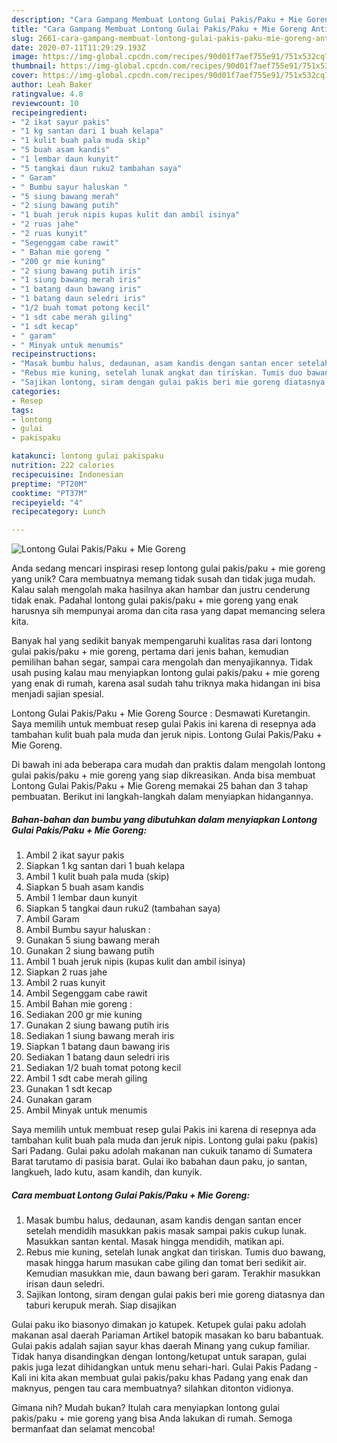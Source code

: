 ```yaml
---
description: "Cara Gampang Membuat Lontong Gulai Pakis/Paku + Mie Goreng Anti Gagal"
title: "Cara Gampang Membuat Lontong Gulai Pakis/Paku + Mie Goreng Anti Gagal"
slug: 2661-cara-gampang-membuat-lontong-gulai-pakis-paku-mie-goreng-anti-gagal
date: 2020-07-11T11:29:29.193Z
image: https://img-global.cpcdn.com/recipes/90d01f7aef755e91/751x532cq70/lontong-gulai-pakispaku-mie-goreng-foto-resep-utama.jpg
thumbnail: https://img-global.cpcdn.com/recipes/90d01f7aef755e91/751x532cq70/lontong-gulai-pakispaku-mie-goreng-foto-resep-utama.jpg
cover: https://img-global.cpcdn.com/recipes/90d01f7aef755e91/751x532cq70/lontong-gulai-pakispaku-mie-goreng-foto-resep-utama.jpg
author: Leah Baker
ratingvalue: 4.8
reviewcount: 10
recipeingredient:
- "2 ikat sayur pakis"
- "1 kg santan dari 1 buah kelapa"
- "1 kulit buah pala muda skip"
- "5 buah asam kandis"
- "1 lembar daun kunyit"
- "5 tangkai daun ruku2 tambahan saya"
- " Garam"
- " Bumbu sayur haluskan "
- "5 siung bawang merah"
- "2 siung bawang putih"
- "1 buah jeruk nipis kupas kulit dan ambil isinya"
- "2 ruas jahe"
- "2 ruas kunyit"
- "Segenggam cabe rawit"
- " Bahan mie goreng "
- "200 gr mie kuning"
- "2 siung bawang putih iris"
- "1 siung bawang merah iris"
- "1 batang daun bawang iris"
- "1 batang daun seledri iris"
- "1/2 buah tomat potong kecil"
- "1 sdt cabe merah giling"
- "1 sdt kecap"
- " garam"
- " Minyak untuk menumis"
recipeinstructions:
- "Masak bumbu halus, dedaunan, asam kandis dengan santan encer setelah mendidih masukkan pakis masak sampai pakis cukup lunak. Masukkan santan kental. Masak hingga mendidih, matikan api."
- "Rebus mie kuning, setelah lunak angkat dan tiriskan. Tumis duo bawang, masak hingga harum masukan cabe giling dan tomat beri sedikit air. Kemudian masukkan mie, daun bawang beri garam. Terakhir masukkan irisan daun seledri."
- "Sajikan lontong, siram dengan gulai pakis beri mie goreng diatasnya dan taburi kerupuk merah. Siap disajikan"
categories:
- Resep
tags:
- lontong
- gulai
- pakispaku

katakunci: lontong gulai pakispaku 
nutrition: 222 calories
recipecuisine: Indonesian
preptime: "PT20M"
cooktime: "PT37M"
recipeyield: "4"
recipecategory: Lunch

---
```



![Lontong Gulai Pakis/Paku + Mie Goreng](https://img-global.cpcdn.com/recipes/90d01f7aef755e91/751x532cq70/lontong-gulai-pakispaku-mie-goreng-foto-resep-utama.jpg)

Anda sedang mencari inspirasi resep lontong gulai pakis/paku + mie goreng yang unik? Cara membuatnya memang tidak susah dan tidak juga mudah. Kalau salah mengolah maka hasilnya akan hambar dan justru cenderung tidak enak. Padahal lontong gulai pakis/paku + mie goreng yang enak harusnya sih mempunyai aroma dan cita rasa yang dapat memancing selera kita.

Banyak hal yang sedikit banyak mempengaruhi kualitas rasa dari lontong gulai pakis/paku + mie goreng, pertama dari jenis bahan, kemudian pemilihan bahan segar, sampai cara mengolah dan menyajikannya. Tidak usah pusing kalau mau menyiapkan lontong gulai pakis/paku + mie goreng yang enak di rumah, karena asal sudah tahu triknya maka hidangan ini bisa menjadi sajian spesial.

Lontong Gulai Pakis/Paku + Mie Goreng Source : Desmawati Kuretangin. Saya memilih untuk membuat resep gulai Pakis ini karena di resepnya ada tambahan kulit buah pala muda dan jeruk nipis. Lontong Gulai Pakis/Paku + Mie Goreng.


Di bawah ini ada beberapa cara mudah dan praktis dalam mengolah lontong gulai pakis/paku + mie goreng yang siap dikreasikan. Anda bisa membuat Lontong Gulai Pakis/Paku + Mie Goreng memakai 25 bahan dan 3 tahap pembuatan. Berikut ini langkah-langkah dalam menyiapkan hidangannya.

<!--inarticleads1-->

##### Bahan-bahan dan bumbu yang dibutuhkan dalam menyiapkan Lontong Gulai Pakis/Paku + Mie Goreng:

1. Ambil 2 ikat sayur pakis
1. Siapkan 1 kg santan dari 1 buah kelapa
1. Ambil 1 kulit buah pala muda (skip)
1. Siapkan 5 buah asam kandis
1. Ambil 1 lembar daun kunyit
1. Siapkan 5 tangkai daun ruku2 (tambahan saya)
1. Ambil  Garam
1. Ambil  Bumbu sayur haluskan :
1. Gunakan 5 siung bawang merah
1. Gunakan 2 siung bawang putih
1. Ambil 1 buah jeruk nipis (kupas kulit dan ambil isinya)
1. Siapkan 2 ruas jahe
1. Ambil 2 ruas kunyit
1. Ambil Segenggam cabe rawit
1. Ambil  Bahan mie goreng :
1. Sediakan 200 gr mie kuning
1. Gunakan 2 siung bawang putih iris
1. Sediakan 1 siung bawang merah iris
1. Siapkan 1 batang daun bawang iris
1. Sediakan 1 batang daun seledri iris
1. Sediakan 1/2 buah tomat potong kecil
1. Ambil 1 sdt cabe merah giling
1. Gunakan 1 sdt kecap
1. Gunakan  garam
1. Ambil  Minyak untuk menumis


Saya memilih untuk membuat resep gulai Pakis ini karena di resepnya ada tambahan kulit buah pala muda dan jeruk nipis. Lontong gulai paku (pakis) Sari Padang. Gulai paku adolah makanan nan cukuik tanamo di Sumatera Barat tarutamo di pasisia barat. Gulai iko babahan daun paku, jo santan, langkueh, lado kutu, asam kandih, dan kunyik. 

<!--inarticleads2-->

##### Cara membuat Lontong Gulai Pakis/Paku + Mie Goreng:

1. Masak bumbu halus, dedaunan, asam kandis dengan santan encer setelah mendidih masukkan pakis masak sampai pakis cukup lunak. Masukkan santan kental. Masak hingga mendidih, matikan api.
1. Rebus mie kuning, setelah lunak angkat dan tiriskan. Tumis duo bawang, masak hingga harum masukan cabe giling dan tomat beri sedikit air. Kemudian masukkan mie, daun bawang beri garam. Terakhir masukkan irisan daun seledri.
1. Sajikan lontong, siram dengan gulai pakis beri mie goreng diatasnya dan taburi kerupuk merah. Siap disajikan


Gulai paku iko biasonyo dimakan jo katupek. Ketupek gulai paku adolah makanan asal daerah Pariaman Artikel batopik masakan ko baru babantuak. Gulai pakis adalah sajian sayur khas daerah Minang yang cukup familiar. Tidak hanya disandingkan dengan lontong/ketupat untuk sarapan, gulai pakis juga lezat dihidangkan untuk menu sehari-hari. Gulai Pakis Padang - Kali ini kita akan membuat gulai pakis/paku khas Padang yang enak dan maknyus, pengen tau cara membuatnya? silahkan ditonton vidionya. 

Gimana nih? Mudah bukan? Itulah cara menyiapkan lontong gulai pakis/paku + mie goreng yang bisa Anda lakukan di rumah. Semoga bermanfaat dan selamat mencoba!
